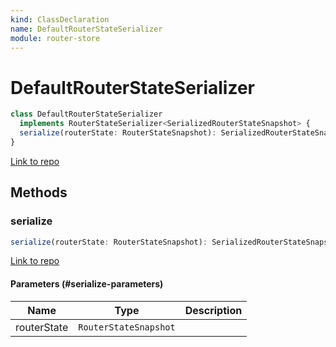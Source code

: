 ```yaml
---
kind: ClassDeclaration
name: DefaultRouterStateSerializer
module: router-store
---
```


# DefaultRouterStateSerializer

```ts
class DefaultRouterStateSerializer
  implements RouterStateSerializer<SerializedRouterStateSnapshot> {
  serialize(routerState: RouterStateSnapshot): SerializedRouterStateSnapshot;
}
```

[Link to repo](https://github.com/ngrx/platform/blob/master/modules/router-store/src/serializers/default_serializer.ts#L9-L50)

## Methods

### serialize

```ts
serialize(routerState: RouterStateSnapshot): SerializedRouterStateSnapshot;
```

[Link to repo](https://github.com/ngrx/platform/blob/master/modules/router-store/src/serializers/default_serializer.ts#L11-L16)

#### Parameters (#serialize-parameters)

| Name        | Type                  | Description |
| ----------- | --------------------- | ----------- |
| routerState | `RouterStateSnapshot` |             |
